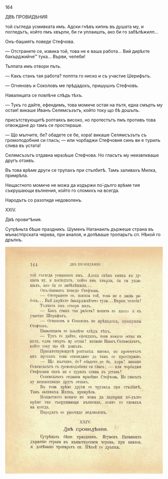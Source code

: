 ﻿164

ДВѢ ПРОВИДѢНИЯ

той съгледа усмивката имъ. Адски гнѣвъ кипнъ въ душата му, и погледътъ, който пмъ хвърли, би ги уплаишлъ, ако би го забѣлѣжилп...

Онъ-башиятъ поведе Стефчова.

— Отстранете се, извика той, това не е ваша работа... Вий дирѣхте бакърджийче™ тука... Върви, челеби!

Тълпата имъ отвори пъть.

— Какъ станъ тая работа? поппта го ниско и съ участие Шерифътъ.

— Огняновъ и Соколовъ ме прѣдадохъ, пришушнъ Стефчовъ.

Навалицата се повлѣче слѣдъ тѣхъ.

— Тукъ го дайте, ефендимъ, това момиче остая на пътя, една смърть му остая! викаше Иванъ Селямсъзътъ, който току що бѣ дошълъ.

присътствующитѣ роптаяхъ високо, но протестътъ пмъ противъ това отвождане до тамъ се простираше.

— Що мълчите, бе? обадете се бе, хора! викаше Селямсъзътъ съ громоподобния си гласъ; — или чорбаджи Стефчовия синъ ви е турилъ слива въ устата!

Селямсъзътъ отдавна мразѣше Стефчова. Но гласътъ му неизвпкваше другъ отзивъ.

Въ това врѣме други се трупахъ при стълбитѣ. Тамъ заливахъ Милка, примрѣла.

Нещастното момиче не можа да издържи по́-дълго врѣме тия съкрушающи вълнения, който го сломихъ на всегда.

Народътъ со разотиде недоволенъ.

XXIV.

Двѣ прови^ѣния.

Сутрѣньта бѣше праздникъ. Шуменъ Натанаилъ държеше страна въ мънастпрската черква, при аналоя, и допѣваше тропарьтъ сп. Нѣкой го дръпнъ.

![original](images/185.jpg)

